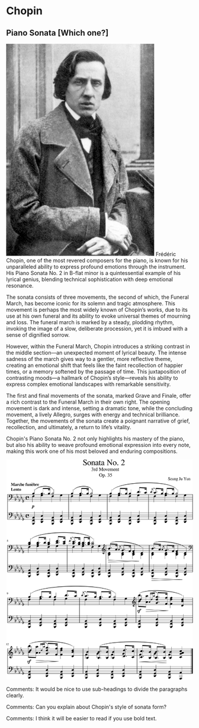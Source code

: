 # Chopin
## Piano Sonata [Which one?]
<img src="chopin.png">
Frédéric Chopin, one of the most revered composers for the piano, is known for his unparalleled ability to express profound emotions through the instrument. His Piano Sonata No. 2 in B-flat minor is a quintessential example of his lyrical genius, blending technical sophistication with deep emotional resonance.

The sonata consists of three movements, the second of which, the Funeral March, has become iconic for its solemn and tragic atmosphere. This movement is perhaps the most widely known of Chopin’s works, due to its use at his own funeral and its ability to evoke universal themes of mourning and loss. The funeral march is marked by a steady, plodding rhythm, invoking the image of a slow, deliberate procession, yet it is imbued with a sense of dignified sorrow.

However, within the Funeral March, Chopin introduces a striking contrast in the middle section—an unexpected moment of lyrical beauty. The intense sadness of the march gives way to a gentler, more reflective theme, creating an emotional shift that feels like the faint recollection of happier times, or a memory softened by the passage of time. This juxtaposition of contrasting moods—a hallmark of Chopin’s style—reveals his ability to express complex emotional landscapes with remarkable sensitivity.

The first and final movements of the sonata, marked Grave and Finale, offer a rich contrast to the Funeral March in their own right. The opening movement is dark and intense, setting a dramatic tone, while the concluding movement, a lively Allegro, surges with energy and technical brilliance. Together, the movements of the sonata create a poignant narrative of grief, recollection, and ultimately, a return to life’s vitality.

Chopin's Piano Sonata No. 2 not only highlights his mastery of the piano, but also his ability to weave profound emotional expression into every note, making this work one of his most beloved and enduring compositions.

<img src="chopin_sonata.png">

Comments: It would be nice to use sub-headings to divide the paragraphs clearly.

Comments: Can you explain about Chopin's style of sonata form?

Comments: I think it will be easier to read if you use bold text.

